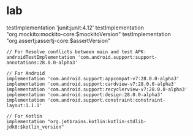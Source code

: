 # lab
 testImplementation 'junit:junit:4.12'
    testImplementation "org.mockito:mockito-core:$mockitoVersion"
    testImplementation "org.assertj:assertj-core:$assertVersion"

    // For Resolve conflicts between main and test APK:
    androidTestImplementation 'com.android.support:support-annotations:28.0.0-alpha3'

    // For Android
    implementation 'com.android.support:appcompat-v7:28.0.0-alpha3'
    implementation 'com.android.support:cardview-v7:28.0.0-alpha3'
    implementation 'com.android.support:recyclerview-v7:28.0.0-alpha3'
    implementation 'com.android.support:design:28.0.0-alpha3'
    implementation 'com.android.support.constraint:constraint-layout:1.1.1'

    // For Kotlin
    implementation "org.jetbrains.kotlin:kotlin-stdlib-jdk8:$kotlin_version"
